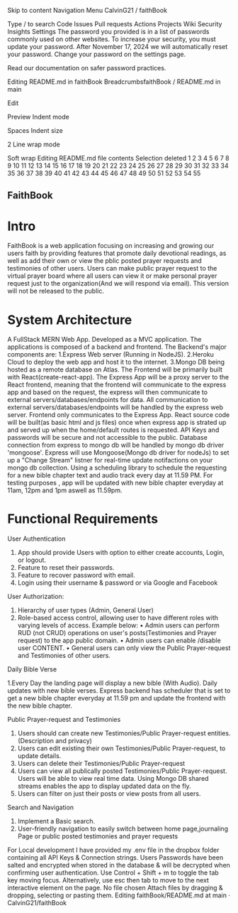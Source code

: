 Skip to content
Navigation Menu
CalvinG21
/
faithBook

Type / to search
Code
Issues
Pull requests
Actions
Projects
Wiki
Security
Insights
Settings
 The password you provided is in a list of passwords commonly used on other websites. To increase your security, you must update your password. After November 17, 2024 we will automatically reset your password. Change your password on the settings page.

Read our documentation on safer password practices.

Editing README.md in faithBook
BreadcrumbsfaithBook
/
README.md
in
main

Edit

Preview
Indent mode

Spaces
Indent size

2
Line wrap mode

Soft wrap
Editing README.md file contents
Selection deleted
1
2
3
4
5
6
7
8
9
10
11
12
13
14
15
16
17
18
19
20
21
22
23
24
25
26
27
28
29
30
31
32
33
34
35
36
37
38
39
40
41
42
43
44
45
46
47
48
49
50
51
52
53
54
55
## FaithBook

# Intro

FaithBook is a web application focusing on increasing and growing our users faith by providing features that promote daily devotional readings, as well as add their own or view the pblic posted prayer requests and testimonies of other users. Users can make public prayer request to the virtual prayer board where all users can view it or make personal prayer request just to the organization(And we will respond via email). This version will not be released to the public.

# System Architecture

A FullStack MERN Web App. Developed as a MVC application. The applications is composed of a backend and frontend.
The Backend's major components are:
1.Express Web server (Running in NodeJS).
2.Heroku Cloud to deploy the web app and host it to the internet.
3.Mongo DB being hosted as a remote database on Atlas.
The Frontend will be primarily built with React(create-react-app).
The Express App will be a proxy server to the React frontend, meaning that the frontend will communicate to the express app and based on the request, the express will then communicate to external servers/databases/endpoints for data. All communication to external servers/databases/endpoints will be handled by the express web server. Frontend only communicates to the Express App.
React source code will be built(as basic html and js files) once when express app is strated up and served up when the home/default routes is requested.
API Keys and passwords will be secure and not accessible to the public.
Database connection from express to mongo db will be handled by mongo db driver 'mongoose'.
Express will use Mongoose(Mongo db driver for nodeJs) to set up a "Change Stream" listner for real-time update notifactions on your mongo db collection.
Using a scheduling library to schedule the requesting for a new bible chapter text and audio track every day at 11.59 PM. For testing purposes , app will be updated with new bible chapter everyday at 11am, 12pm and 1pm aswell as 11.59pm.

# Functional Requirements

User Authentication

1. App should provide Users with option to either create accounts, Login, or logout.
2. Feature to reset their passwords.
3. Feature to recover password with email.
4. Login using their username & password or via Google and Facebook

User Authorization:

1. Hierarchy of user types (Admin, General User)
2. Role-based access control, allowing user to have different roles with varying levels of access. Example below:
   • Admin users can perform RUD (not CRUD) operations on user's posts(Testimonies and Prayer request) to the app public domain.
   • Admin users can enable /disable user CONTENT.
   • General users can only view the Public Prayer-request and Testimonies of other users.

Daily Bible Verse

1.Every Day the landing page will display a new bible (With Audio). Daily updates with new bible verses. Express backend has scheduler that is set to get a new bible chapter everyday at 11.59 pm and update the frontend with the new bible chapter.

Public Prayer-request and Testimonies

1. Users should can create new Testimonies/Public Prayer-request entities. (Description and privacy)
2. Users can edit existing their own Testimonies/Public Prayer-request, to update details.
3. Users can delete their Testimonies/Public Prayer-request
4. Users can view all publically posted Testimonies/Public Prayer-request. Users will be able to view real time data. Using Mongo DB shared streams enables the app to display updated data on the fly.
5. Users can filter on just their posts or view posts from all users.

Search and Navigation

1. Implement a Basic search.
2. User-friendly navigation to easily switch between home page,journaling Page or public posted testimonies and prayer requests

For Local development I have provided my .env file in the dropbox folder containing all API Keys & Connection strings. Users Passwords have been salted and encrypted when stored in the database & will be decrypted when confirming user authentication.
Use Control + Shift + m to toggle the tab key moving focus. Alternatively, use esc then tab to move to the next interactive element on the page.
No file chosen
Attach files by dragging & dropping, selecting or pasting them.
Editing faithBook/README.md at main · CalvinG21/faithBook

